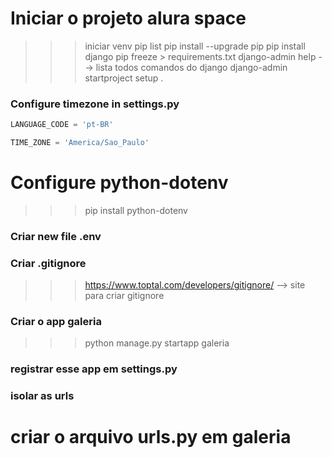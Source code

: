 # Iniciar o projeto alura space
>>> iniciar venv
>>> pip list
>>> pip install --upgrade pip
>>> pip install django
>>> pip freeze > requirements.txt
>>> django-admin help --> lista todos comandos do django
>>> django-admin startproject setup .

### Configure timezone in settings.py

```py
LANGUAGE_CODE = 'pt-BR'

TIME_ZONE = 'America/Sao_Paulo'
```
# Configure python-dotenv
>>> pip install python-dotenv
### Criar new file .env
### Criar .gitignore
>>> https://www.toptal.com/developers/gitignore/ --> site para criar gitignore

### Criar o app galeria
>>> python manage.py startapp galeria
### registrar esse app em settings.py

### isolar as urls 
# criar o arquivo urls.py em galeria


